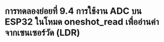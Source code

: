 # การทดลองย่อยที่ 9.4  การใช้งาน ADC บน ESP32 ในโหมด oneshot_read เพื่ออ่านค่าจากเซนเซอร์วัด (LDR) 

